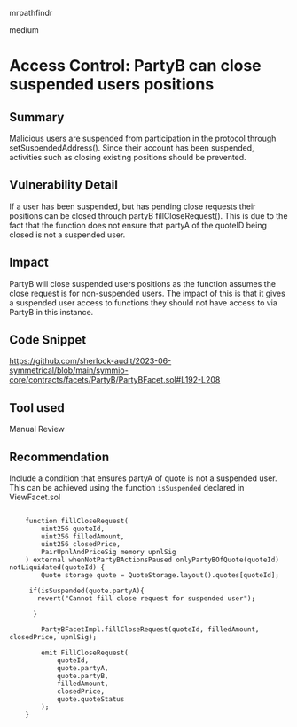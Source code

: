 mrpathfindr

medium

# Access Control: PartyB can close suspended users positions

## Summary

Malicious users are suspended from participation in the protocol through setSuspendedAddress(). Since their account has been suspended, activities such as closing existing positions should be prevented. 

## Vulnerability Detail

If a user has been suspended, but has pending close requests their positions can be closed through partyB fillCloseRequest(). This is due to the fact that the function does not ensure that partyA of the quoteID being closed is not a suspended user. 

## Impact

PartyB will close suspended users positions as the function assumes the close request is for non-suspended users. The impact of this is that it gives a suspended user access to functions they should not have access to via PartyB in this instance. 

## Code Snippet
https://github.com/sherlock-audit/2023-06-symmetrical/blob/main/symmio-core/contracts/facets/PartyB/PartyBFacet.sol#L192-L208


## Tool used

Manual Review

## Recommendation

Include a condition that ensures partyA of quote is not a suspended user. This can be achieved using the function `isSuspended` declared in ViewFacet.sol


```solidity

    function fillCloseRequest(
        uint256 quoteId,
        uint256 filledAmount,
        uint256 closedPrice,
        PairUpnlAndPriceSig memory upnlSig
    ) external whenNotPartyBActionsPaused onlyPartyBOfQuote(quoteId) notLiquidated(quoteId) {
        Quote storage quote = QuoteStorage.layout().quotes[quoteId];
        
     if(isSuspended(quote.partyA){
       revert("Cannot fill close request for suspended user");

      }
        
        PartyBFacetImpl.fillCloseRequest(quoteId, filledAmount, closedPrice, upnlSig);
    
        emit FillCloseRequest(
            quoteId,
            quote.partyA,
            quote.partyB,
            filledAmount,
            closedPrice,
            quote.quoteStatus
        );
    }


```